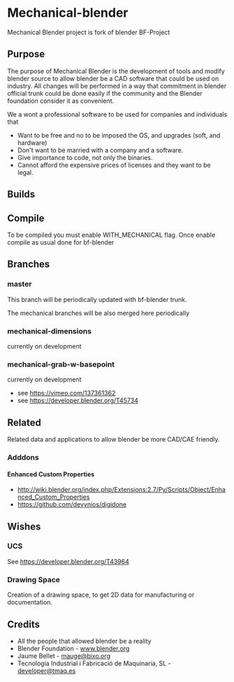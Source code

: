 # Mechanical-blender
Mechanical Blender project is fork of blender BF-Project

## Purpose

The purpose of Mechanical Blender is the development of tools and modify blender source to allow blender
be a CAD software that could be used on industry. All changes will be performed in a way that
commitment in blender official trunk could be done easily if the community and the Blender foundation consider
it as convenient.

We a wont a professional software to be used for companies and individuals that

* Want to be free and no to be imposed the OS, and upgrades (soft, and hardware)
* Don't want to be married with a company and a software.
* Give importance to code, not only the binaries.
* Cannot afford the expensive prices of licenses and they want to be legal.

## Builds

## Compile

To be compiled you must enable WITH_MECHANICAL flag. Once enable compile as usual done for bf-blender

## Branches

### master

This branch will be periodically updated with bf-blender trunk.

The mechanical branches will be also merged here periodically

### mechanical-dimensions

currently on development

### mechanical-grab-w-basepoint

currently on development

* see https://vimeo.com/137361362
* see https://developer.blender.org/T45734

## Related

Related data and applications to allow blender be more CAD/CAE friendly.

### Adddons

#### Enhanced Custom Properties

* http://wiki.blender.org/index.php/Extensions:2.7/Py/Scripts/Object/Enhanced_Custom_Properties
* https://github.com/devynios/digidone

## Wishes

### UCS

See https://developer.blender.org/T43964

### Drawing Space

Creation of a drawing space, to get 2D data for manufacturing or documentation.


## Credits

* All the people that allowed blender be a reality
* Blender Foundation - www.blender.org
* Jaume Bellet - mauge@bixo.org
* Tecnologia Industrial i Fabricació de Maquinaria, SL - developer@tmaq.es

